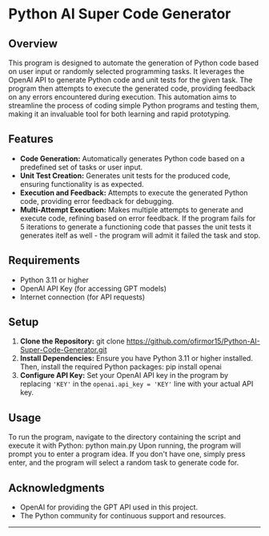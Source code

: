 # Python AI Super Code Generator

## Overview
This program is designed to automate the generation of Python code based on user input or randomly selected programming tasks.
It leverages the OpenAI API to generate Python code and unit tests for the given task. The program then attempts to execute the generated code,
providing feedback on any errors encountered during execution.
This automation aims to streamline the process of coding simple Python programs and testing them, making it an invaluable tool for both learning and rapid prototyping.

## Features
- **Code Generation:** Automatically generates Python code based on a predefined set of tasks or user input.
- **Unit Test Creation:** Generates unit tests for the produced code, ensuring functionality is as expected.
- **Execution and Feedback:** Attempts to execute the generated Python code, providing error feedback for debugging.
- **Multi-Attempt Execution:** Makes multiple attempts to generate and execute code, refining based on error feedback. If the program fails for 5 iterations to generate a functioning code that passes the unit tests it generates itelf as well - the program will admit it failed the task and stop.

## Requirements
- Python 3.11 or higher
- OpenAI API Key (for accessing GPT models)
- Internet connection (for API requests)

## Setup
1. **Clone the Repository:**
   git clone https://github.com/ofirmor15/Python-AI-Super-Code-Generator.git
2. **Install Dependencies:**
Ensure you have Python 3.11 or higher installed. Then, install the required Python packages:
  pip install openai
3. **Configure API Key:**
Set your OpenAI API key in the program by replacing `'KEY'` in the `openai.api_key = 'KEY'` line with your actual API key.

## Usage
To run the program, navigate to the directory containing the script and execute it with Python:
  python main.py
Upon running, the program will prompt you to enter a program idea. If you don't have one, simply press enter, and the program will select a random task to generate code for.


## Acknowledgments
- OpenAI for providing the GPT API used in this project.
- The Python community for continuous support and resources.

---

